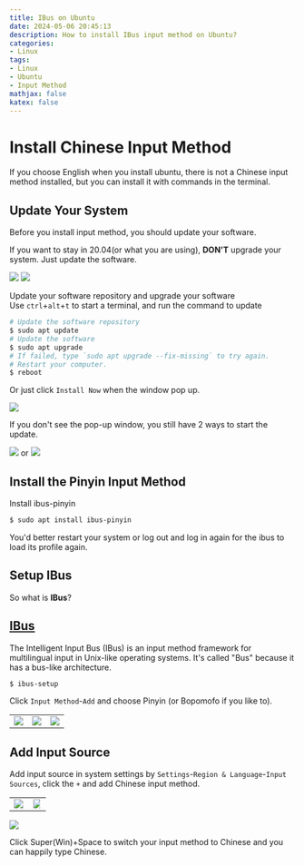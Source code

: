 ```yaml
---
title: IBus on Ubuntu
date: 2024-05-06 20:45:13
description: How to install IBus input method on Ubuntu?
categories:
- Linux
tags:
- Linux
- Ubuntu
- Input Method
mathjax: false
katex: false
---
```


# Install Chinese Input Method

If you choose English when you install ubuntu, there is not a Chinese input method installed, but you can install it with commands in the terminal.

## Update Your System

Before you install input method, you should update your software.

If you want to stay in 20.04(or what you are using), **DON'T** upgrade your system. Just update the software.

<img src="not_upgrade_1.png" style="max-width:50%">
<img src="not_upgrade_2.png" style="max-width:50%">

Update your software repository and upgrade your software  
Use `ctrl`+`alt`+`t` to start a terminal, and run the command to update
```sh
# Update the software repository
$ sudo apt update
# Update the software
$ sudo apt upgrade
# If failed, type `sudo apt upgrade --fix-missing` to try again.  
# Restart your computer.
$ reboot
```

Or just click `Install Now` when the window pop up.

<img src="update_1.png" style="max-width:70%">

If you don't see the pop-up window, you still have 2 ways to start the update.

<img src="update_2.png" style="max-width:70%"> or <img src="Software_update.png" style="max-width:70%">
## Install the Pinyin Input Method

Install ibus-pinyin
```sh
$ sudo apt install ibus-pinyin
```
You'd better restart your system or log out and log in again for the ibus to load its profile again.

## Setup IBus

So what is **IBus**?

[IBus](https://help.ubuntu.com/community/ibus)
---
The Intelligent Input Bus (IBus) is an input method framework for multilingual input in Unix-like operating systems. It's called "Bus" because it has a bus-like architecture.

```sh
$ ibus-setup
```
Click `Input Method`-`Add` and choose Pinyin (or Bopomofo if you like to).

<table>
    <tr>
        <td ><center><img src="Add_Chinese_Input_Method.png" style="max-width:100%">
        <td ><center><img src="Add_Chinese_Input_Method_2.png" style="max-width:100%">
        <td ><center><img src="Add_Chinese_Input_Method_3.png" style="max-width:106%">
        </tr>
</table>

## Add Input Source
Add input source in system settings by `Settings`-`Region & Language`-`Input Sources`, click the `+` and add Chinese input method.
<table>
    <tr>
        <td ><center><img src="settings.png" style="max-width:100%">
        <td ><center><img src="Region_and_Language.png" style="max-width:80%">
    </tr>
</table>
<img src="Region_and_Language_3.png" style="max-width:50%">

Click Super(Win)+Space to switch your input method to Chinese and you can happily type Chinese.

